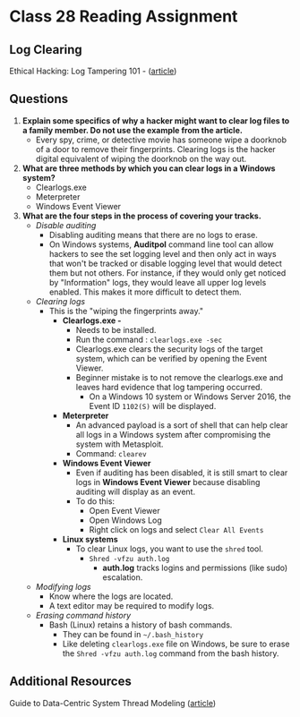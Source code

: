 # Class 28 Reading Assignment

## Log Clearing

Ethical Hacking: Log Tampering 101 - ([article](https://resources.infosecinstitute.com/topics/hacking/ethical-hacking-log-tampering-101/))

## Questions

1. **Explain some specifics of why a hacker might want to clear log files to a family member. Do not use the example from the article.**
   - Every spy, crime, or detective movie has someone wipe a doorknob of a door to remove their fingerprints. Clearing logs is the hacker digital equivalent of wiping the doorknob on the way out.
2. **What are three methods by which you can clear logs in a Windows system?**
   - Clearlogs.exe
   - Meterpreter
   - Windows Event Viewer
3. **What are the four steps in the process of covering your tracks.**
   - _Disable auditing_
     - Disabling auditing means that there are no logs to erase.
     - On Windows systems, **Auditpol** command line tool can allow hackers to see the set logging level and then only act in ways that won't be tracked or disable logging level that would detect them but not others. For instance, if they would only get noticed by "Information" logs, they would leave all upper log levels enabled. This makes it more difficult to detect them.
   - _Clearing logs_
     - This is the "wiping the fingerprints away."
       - **Clearlogs.exe -**
         - Needs to be installed.
         - Run the command : `clearlogs.exe -sec`
         - Clearlogs.exe clears the security logs of the target system, which can be verified by opening the Event Viewer.
          - Beginner mistake is to not remove the clearlogs.exe and leaves hard evidence that log tampering occurred.
            - On a Windows 10 system or Windows Server 2016, the Event ID `1102(S)` will be displayed.
        - **Meterpreter**
          - An advanced payload is a sort of shell that can help clear all logs in a Windows system after compromising the system with Metasploit.
          - Command: `clearev`
        - **Windows Event Viewer**
          - Even if auditing has been disabled, it is still smart to clear logs in **Windows Event Viewer** because disabling auditing will display as an event.
          - To do this:
            - Open Event Viewer
            - Open Windows Log
            - Right click on logs and select `Clear All Events`
        - **Linux systems**
          - To clear Linux logs, you want to use the `shred` tool.
            - `Shred -vfzu auth.log`
              - **auth.log** tracks logins and permissions (like sudo) escalation.
   - _Modifying logs_
     - Know where the logs are located.
     - A text editor may be required to modify logs.
   - _Erasing command history_
     - Bash (Linux) retains a history of bash commands.
       - They can be found in `~/.bash_history`
       - Like deleting `clearlogs.exe` file on Windows, be sure to erase the `Shred -vfzu auth.log` command from the bash history.

## Additional Resources

Guide to Data-Centric System Thread Modeling ([article](https://csrc.nist.gov/pubs/sp/800/154/ipd#pubs-abstract-header))
